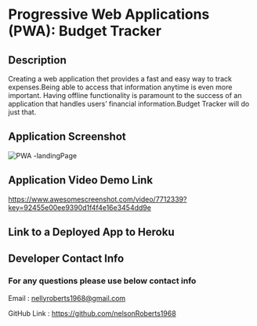 # Progressive Web Applications (PWA): Budget Tracker

## Description 

Creating a web application thet provides a fast and easy way to track expenses.Being able to access that information anytime is even more important. Having offline functionality is paramount to the success of an application that handles users’ financial information.Budget Tracker will do just that.

## Application Screenshot
![PWA -landingPage](https://user-images.githubusercontent.com/16344305/156696504-e207c59b-08dc-4d4b-9ef3-77041d7db150.png)

## Application Video Demo Link

https://www.awesomescreenshot.com/video/7712339?key=92455e00ee9390d1f4f4e16e3454dd9e


## Link to a Deployed App to Heroku


## Developer Contact Info
### For any questions please use below contact info

Email :  nellyroberts1968@gmail.com

GitHub Link : https://github.com/nelsonRoberts1968